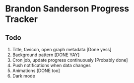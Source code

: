 # Brandon Sanderson Progress Tracker

## Todo
1. Title, favicon, open graph metadata [Done yess]
2. Background pattern [DONE YAY]
3. Cron job, update progress continuously [Probably done]
4. Push notifications when data changes
5. Animations [DONE too]
6. Dark mode
